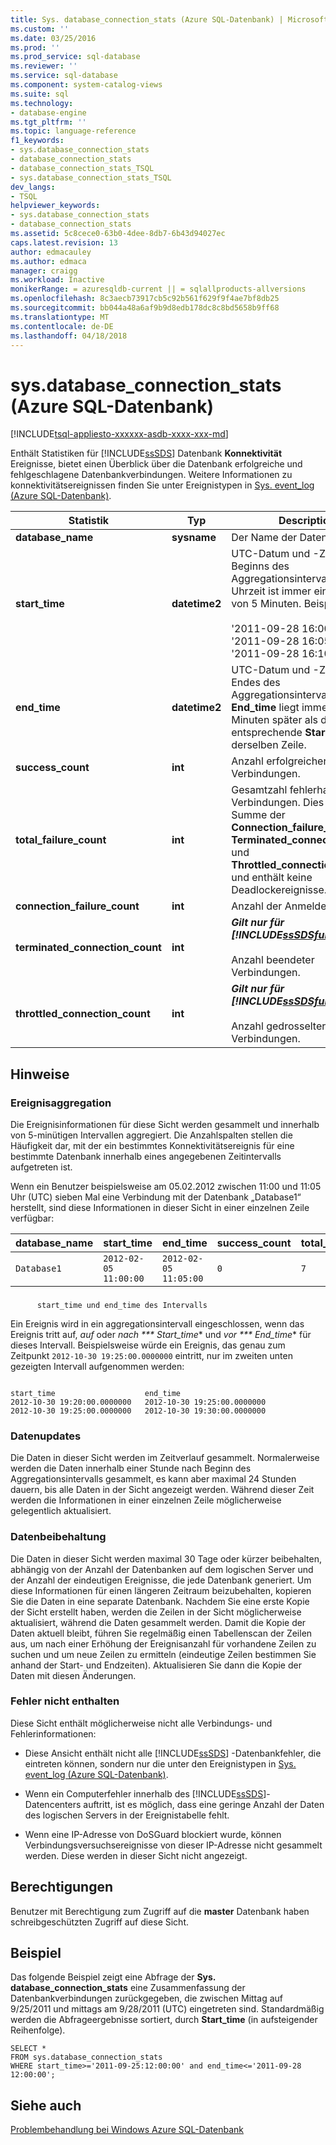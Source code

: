 ```yaml
---
title: Sys. database_connection_stats (Azure SQL-Datenbank) | Microsoft Docs
ms.custom: ''
ms.date: 03/25/2016
ms.prod: ''
ms.prod_service: sql-database
ms.reviewer: ''
ms.service: sql-database
ms.component: system-catalog-views
ms.suite: sql
ms.technology:
- database-engine
ms.tgt_pltfrm: ''
ms.topic: language-reference
f1_keywords:
- sys.database_connection_stats
- database_connection_stats
- database_connection_stats_TSQL
- sys.database_connection_stats_TSQL
dev_langs:
- TSQL
helpviewer_keywords:
- sys.database_connection_stats
- database_connection_stats
ms.assetid: 5c8cece0-63b0-4dee-8db7-6b43d94027ec
caps.latest.revision: 13
author: edmacauley
ms.author: edmaca
manager: craigg
ms.workload: Inactive
monikerRange: = azuresqldb-current || = sqlallproducts-allversions
ms.openlocfilehash: 8c3aecb73917cb5c92b561f629f9f4ae7bf8db25
ms.sourcegitcommit: bb044a48a6af9b9d8edb178dc8c8bd5658b9ff68
ms.translationtype: MT
ms.contentlocale: de-DE
ms.lasthandoff: 04/18/2018
---
```

# <a name="sysdatabaseconnectionstats-azure-sql-database"></a>sys.database_connection_stats (Azure SQL-Datenbank)
[!INCLUDE[tsql-appliesto-xxxxxx-asdb-xxxx-xxx-md](../../includes/tsql-appliesto-xxxxxx-asdb-xxxx-xxx-md.md)]

  Enthält Statistiken für [!INCLUDE[ssSDS](../../includes/sssds-md.md)] Datenbank **Konnektivität** Ereignisse, bietet einen Überblick über die Datenbank erfolgreiche und fehlgeschlagene Datenbankverbindungen. Weitere Informationen zu konnektivitätsereignissen finden Sie unter Ereignistypen in [Sys. event_log &#40;Azure SQL-Datenbank&#41;](../../relational-databases/system-catalog-views/sys-event-log-azure-sql-database.md).  
  
|Statistik|Typ|Description|  
|---------------|----------|-----------------|  
|**database_name**|**sysname**|Der Name der Datenbank.|  
|**start_time**|**datetime2**|UTC-Datum und -Zeit des Beginns des Aggregationsintervalls. Die Uhrzeit ist immer ein Vielfaches von 5 Minuten. Beispiel:<br /><br /> '2011-09-28 16:00:00'<br />'2011-09-28 16:05:00'<br />'2011-09-28 16:10:00'|  
|**end_time**|**datetime2**|UTC-Datum und -Zeit des Endes des Aggregationsintervalls. **End_time** liegt immer genau 5 Minuten später als die entsprechende **Start_time** in derselben Zeile.|  
|**success_count**|**int**|Anzahl erfolgreicher Verbindungen.|  
|**total_failure_count**|**int**|Gesamtzahl fehlerhafter Verbindungen. Dies ist die Summe der **Connection_failure_count**, **Terminated_connection_count**, und **Throttled_connection_count**, und enthält keine Deadlockereignisse.|  
|**connection_failure_count**|**int**|Anzahl der Anmeldefehler.|  
|**terminated_connection_count**|**int**|***Gilt nur für [!INCLUDE[ssSDSfull](../../includes/sssdsfull-md.md)] v11.***<br /><br /> Anzahl beendeter Verbindungen.|  
|**throttled_connection_count**|**int**|***Gilt nur für [!INCLUDE[ssSDSfull](../../includes/sssdsfull-md.md)] v11.***<br /><br /> Anzahl gedrosselter Verbindungen.|  
  
## <a name="remarks"></a>Hinweise  
  
### <a name="event-aggregation"></a>Ereignisaggregation  
 Die Ereignisinformationen für diese Sicht werden gesammelt und innerhalb von 5-minütigen Intervallen aggregiert. Die Anzahlspalten stellen die Häufigkeit dar, mit der ein bestimmtes Konnektivitätsereignis für eine bestimmte Datenbank innerhalb eines angegebenen Zeitintervalls aufgetreten ist.  
  
 Wenn ein Benutzer beispielsweise am 05.02.2012 zwischen 11:00 und 11:05 Uhr (UTC) sieben Mal eine Verbindung mit der Datenbank „Database1“ herstellt, sind diese Informationen in dieser Sicht in einer einzelnen Zeile verfügbar:  
  
|**database_name**|**start_time**|**end_time**|**success_count**|**total_failure_count**|**connection_failure_count**|**terminated_connection_count**|**throttled_connection_count**|  
|------------------------|---------------------|-------------------|------------------------|-------------------------------|------------------------------------|---------------------------------------|--------------------------------------|  
|`Database1`|`2012-02-05 11:00:00`|`2012-02-05 11:05:00`|`0`|`7`|`7`|`0`|`0`|  
  
### <a name="interval-starttime-and-endtime"></a>
          start_time und end_time des Intervalls  
 Ein Ereignis wird in ein aggregationsintervall eingeschlossen, wenn das Ereignis tritt auf, *auf* oder *nach *** Start_time** und *vor *** End_time** für dieses Intervall. Beispielsweise würde ein Ereignis, das genau zum Zeitpunkt `2012-10-30 19:25:00.0000000` eintritt, nur im zweiten unten gezeigten Intervall aufgenommen werden:  
  
```  
  
start_time                    end_time  
2012-10-30 19:20:00.0000000   2012-10-30 19:25:00.0000000  
2012-10-30 19:25:00.0000000   2012-10-30 19:30:00.0000000  
```  
  
### <a name="data-updates"></a>Datenupdates  
 Die Daten in dieser Sicht werden im Zeitverlauf gesammelt. Normalerweise werden die Daten innerhalb einer Stunde nach Beginn des Aggregationsintervalls gesammelt, es kann aber maximal 24 Stunden dauern, bis alle Daten in der Sicht angezeigt werden. Während dieser Zeit werden die Informationen in einer einzelnen Zeile möglicherweise gelegentlich aktualisiert.  
  
### <a name="data-retention"></a>Datenbeibehaltung  
 Die Daten in dieser Sicht werden maximal 30 Tage oder kürzer beibehalten, abhängig von der Anzahl der Datenbanken auf dem logischen Server und der Anzahl der eindeutigen Ereignisse, die jede Datenbank generiert. Um diese Informationen für einen längeren Zeitraum beizubehalten, kopieren Sie die Daten in eine separate Datenbank. Nachdem Sie eine erste Kopie der Sicht erstellt haben, werden die Zeilen in der Sicht möglicherweise aktualisiert, während die Daten gesammelt werden. Damit die Kopie der Daten aktuell bleibt, führen Sie regelmäßig einen Tabellenscan der Zeilen aus, um nach einer Erhöhung der Ereignisanzahl für vorhandene Zeilen zu suchen und um neue Zeilen zu ermitteln (eindeutige Zeilen bestimmen Sie anhand der Start- und Endzeiten). Aktualisieren Sie dann die Kopie der Daten mit diesen Änderungen.  
  
### <a name="errors-not-included"></a>Fehler nicht enthalten  
 Diese Sicht enthält möglicherweise nicht alle Verbindungs- und Fehlerinformationen:  
  
-   Diese Ansicht enthält nicht alle [!INCLUDE[ssSDS](../../includes/sssds-md.md)] -Datenbankfehler, die eintreten können, sondern nur die unter den Ereignistypen in [Sys. event_log &#40;Azure SQL-Datenbank&#41;](../../relational-databases/system-catalog-views/sys-event-log-azure-sql-database.md).  
  
-   Wenn ein Computerfehler innerhalb des [!INCLUDE[ssSDS](../../includes/sssds-md.md)]-Datencenters auftritt, ist es möglich, dass eine geringe Anzahl der Daten des logischen Servers in der Ereignistabelle fehlt.  
  
-   Wenn eine IP-Adresse von DoSGuard blockiert wurde, können Verbindungsversuchsereignisse von dieser IP-Adresse nicht gesammelt werden. Diese werden in dieser Sicht nicht angezeigt.  
  
## <a name="permissions"></a>Berechtigungen  
 Benutzer mit Berechtigung zum Zugriff auf die **master** Datenbank haben schreibgeschützten Zugriff auf diese Sicht.  
  
## <a name="example"></a>Beispiel  
 Das folgende Beispiel zeigt eine Abfrage der **Sys. database_connection_stats** eine Zusammenfassung der Datenbankverbindungen zurückgegeben, die zwischen Mittag auf 9/25/2011 und mittags am 9/28/2011 (UTC) eingetreten sind. Standardmäßig werden die Abfrageergebnisse sortiert, durch **Start_time** (in aufsteigender Reihenfolge).  
  
```  
SELECT *  
FROM sys.database_connection_stats   
WHERE start_time>='2011-09-25:12:00:00' and end_time<='2011-09-28 12:00:00';  
```  
  
## <a name="see-also"></a>Siehe auch  
 [Problembehandlung bei Windows Azure SQL-Datenbank](http://msdn.microsoft.com/library/windowsazure/ee730906.aspx)  
  
  
